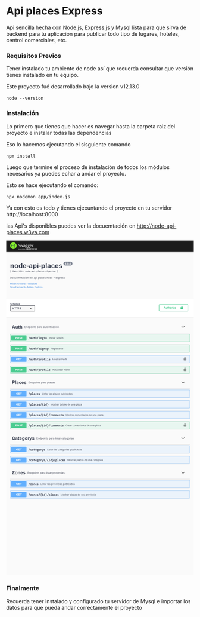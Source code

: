 # Api places Express

Api sencilla hecha con Node.js, Express.js y Mysql lista para que sirva de backend para tu aplicación para publicar todo tipo de lugares, hoteles, centrol comerciales, etc.

### Requisitos Previos

Tener instalado tu ambiente de node así que recuerda consultar que versión tienes instalado en tu equipo.

Este proyecto fué desarrollado bajo la version v12.13.0

```
node --version
```

### Instalación

Lo primero que tienes que hacer es navegar hasta la carpeta raiz del proyecto e instalar todas las dependencias

Eso lo hacemos ejecutando el sisguiente comando

```
npm install
```

Luego que termine el proceso de instalación de todos los módulos necesarios ya puedes echar a andar el proyecto.

Esto se hace ejecutando el comando:

```
npx nodemon app/index.js
```

Ya con esto es todo y tienes ejecuntando el proyecto en tu servidor http://localhost:8000

las Api's disponibles puedes ver la docuemtación en http://node-api-places.w3ya.com

![alt tag](https://raw.githubusercontent.com/milang90/node-api-places/master/swagger.png)

### Finalmente

Recuerda tener instalado y configurado tu servidor de Mysql e importar los datos para que pueda andar correctamente el proyecto 
